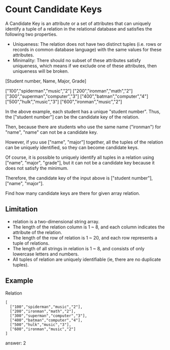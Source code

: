 # Count Candidate Keys

A Candidate Key is an attribute or a set of attributes that can uniquely identify a tuple of a relation in the relational database and satisfies the following two properties.

- Uniqueness: The relation does not have two distinct tuples (i.e. rows or records in common database language) with the same values for these attributes.
- Minimality: There should no subset of these attributes satisfy uniqueness, which means if we exclude one of these attributes, then uniqueness will be broken.

[Student number, Name, Major, Grade]

["100","spiderman","music","2"]
["200","ironman","math","2"]
["300","superman","computer","3"]
["400","batman","computer","4"]
["500","hulk","music","3"]
["600","ironman","music","2"]

In the above example, each student has a unique "student number".
Thus, the ["student number"] can be the candidate key of the relation.

Then, because there are students who use the same name ("ironman") for "name", "name" can not be a candidate key.

However, if you use ["name", "major"] together, all the tuples of the relation can be uniquely identified, so they can become candidate keys.

Of course, it is possible to uniquely identify all tuples in a relation using ["name", "major", "grade"], but it can not be a candidate key because it does not satisfy the minimum.

Therefore, the candidate key of the input above is ["student number"], ["name", "major"].

Find how many candidate keys are there for given array relation.

## Limitation

- relation is a two-dimensional string array.
- The length of the relation column is 1 ~ 8, and each column indicates the attribute of the relation.
- The length of the row of relation is 1 ~ 20, and each row represents a tuple of relations.
- The length of all strings in relation is 1 ~ 8, and consists of only lowercase letters and numbers.
- All tuples of relation are uniquely identifiable (ie, there are no duplicate tuples).

## Example

Relation
```
[
  ["100","spiderman","music","2"],
  ["200","ironman","math","2"],
  ["300","superman","computer","3"],
  ["400","batman","computer","4"],
  ["500","hulk","music","3"],
  ["600","ironman","music","2"]
]
```
answer: 2
